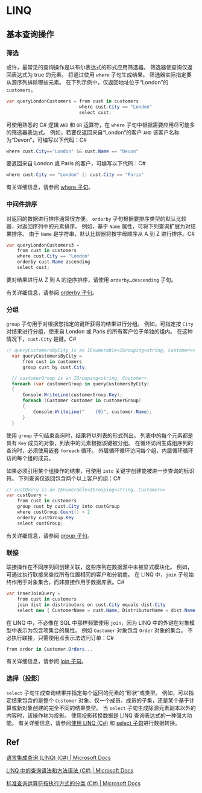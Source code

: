# LINQ

## 基本查询操作 <a id="basic-linq-query-operations-c"></a>

### 筛选 <a id="filtering"></a>

或许，最常见的查询操作是以布尔表达式的形式应用筛选器。 筛选器使查询仅返回表达式为 true 的元素。 将通过使用 `where` 子句生成结果。 筛选器实际指定要从源序列排除哪些元素。 在下列示例中，仅返回地址位于“London”的 `customers`。

```csharp
var queryLondonCustomers = from cust in customers
                           where cust.City == "London"
                           select cust;
```

可使用熟悉的 C\# 逻辑 `AND` 和 `OR` 运算符，在 `where` 子句中根据需要应用尽可能多的筛选器表达式。 例如，若要仅返回来自“London”的客户 `AND` 该客户名称为“Devon”，可编写以下代码：C\#

```csharp
where cust.City=="London" && cust.Name == "Devon"
```

要返回来自 London 或 Paris 的客户，可编写以下代码：C\#

```csharp
where cust.City == "London" || cust.City == "Paris"
```

有关详细信息，请参阅 [where 子句](https://docs.microsoft.com/zh-cn/dotnet/csharp/language-reference/keywords/where-clause)。

### 中间件排序 <a id="ordering"></a>

对返回的数据进行排序通常很方便。 `orderby` 子句根据要排序类型的默认比较器，对返回序列中的元素排序。 例如，基于 `Name` 属性，可将下列查询扩展为对结果排序。 由于 `Name` 是字符串，默认比较器将按字母顺序从 A 到 Z 进行排序。C\#

```csharp
var queryLondonCustomers3 = 
    from cust in customers
    where cust.City == "London"
    orderby cust.Name ascending
    select cust;
```

要对结果进行从 Z 到 A 的逆序排序，请使用 `orderby…descending` 子句。

有关详细信息，请参阅 [orderby 子句](https://docs.microsoft.com/zh-cn/dotnet/csharp/language-reference/keywords/orderby-clause)。

### 分组 <a id="grouping"></a>

`group` 子句用于对根据您指定的键所获得的结果进行分组。 例如，可指定按 `City` 对结果进行分组，使来自 London 或 Paris 的所有客户位于单独的组内。 在这种情况下，`cust.City` 是键。C\#

```csharp
// queryCustomersByCity is an IEnumerable<IGrouping<string, Customer>>
  var queryCustomersByCity =
      from cust in customers
      group cust by cust.City;

  // customerGroup is an IGrouping<string, Customer>
  foreach (var customerGroup in queryCustomersByCity)
  {
      Console.WriteLine(customerGroup.Key);
      foreach (Customer customer in customerGroup)
      {
          Console.WriteLine("    {0}", customer.Name);
      }
  }
```

使用 `group` 子句结束查询时，结果将以列表的形式列出。 列表中的每个元素都是具有 `Key` 成员的对象，列表中的元素根据该键被分组。 在循环访问生成组序列的查询时，必须使用嵌套 `foreach` 循环。 外层循环循环访问每个组，内层循环循环访问每个组的成员。

如果必须引用某个组操作的结果，可使用 `into` 关键字创建能被进一步查询的标识符。 下列查询仅返回包含两个以上客户的组：C\#

```csharp
// custQuery is an IEnumerable<IGrouping<string, Customer>>
var custQuery =
    from cust in customers
    group cust by cust.City into custGroup
    where custGroup.Count() > 2
    orderby custGroup.Key
    select custGroup;
```

有关详细信息，请参阅 [group 子句](https://docs.microsoft.com/zh-cn/dotnet/csharp/language-reference/keywords/group-clause)。

### 联接 <a id="joining"></a>

联接操作在不同序列间创建关联，这些序列在数据源中未被显式模块化。 例如，可通过执行联接来查找所有位置相同的客户和分销商。 在 LINQ 中，`join` 子句始终作用于对象集合，而非直接作用于数据库表。C\#

```csharp
var innerJoinQuery =
    from cust in customers
    join dist in distributors on cust.City equals dist.City
    select new { CustomerName = cust.Name, DistributorName = dist.Name };
```

在 LINQ 中，不必像在 SQL 中那样频繁使用 `join`，因为 LINQ 中的外键在对象模型中表示为包含项集合的属性。 例如 `Customer` 对象包含 `Order` 对象的集合。 不必执行联接，只需使用点表示法访问订单：C\#

```csharp
from order in Customer.Orders...  
```

有关详细信息，请参阅 [join 子句](https://docs.microsoft.com/zh-cn/dotnet/csharp/language-reference/keywords/join-clause)。

### 选择（投影） <a id="selecting-projections"></a>

`select` 子句生成查询结果并指定每个返回的元素的“形状”或类型。 例如，可以指定结果包含的是整个 `Customer` 对象、仅一个成员、成员的子集，还是某个基于计算或新对象创建的完全不同的结果类型。 当 `select` 子句生成除源元素副本以外的内容时，该操作称为投影。 使用投影转换数据是 LINQ 查询表达式的一种强大功能。 有关详细信息，请参阅[使用 LINQ \(C\#\)](https://docs.microsoft.com/zh-cn/dotnet/csharp/programming-guide/concepts/linq/data-transformations-with-linq) 和 [select 子句](https://docs.microsoft.com/zh-cn/dotnet/csharp/language-reference/keywords/select-clause)进行数据转换。

## Ref

[语言集成查询 \(LINQ\) \(C\#\) \| Microsoft Docs](https://docs.microsoft.com/zh-cn/dotnet/csharp/programming-guide/concepts/linq/)

[LINQ 中的查询语法和方法语法 \(C\#\) \| Microsoft Docs](https://docs.microsoft.com/zh-cn/dotnet/csharp/programming-guide/concepts/linq/query-syntax-and-method-syntax-in-linq)

[标准查询运算符按执行方式的分类 \(C\#\) \| Microsoft Docs](https://docs.microsoft.com/zh-cn/dotnet/csharp/programming-guide/concepts/linq/classification-of-standard-query-operators-by-manner-of-execution)

